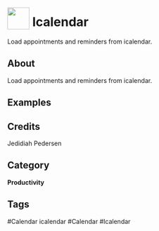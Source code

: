 # <img src="https://raw.githack.com/FortAwesome/Font-Awesome/master/svgs/solid/calendar.svg" card_color="#22A7F0" width="50" height="50" style="vertical-align:bottom"/> Icalendar
Load appointments and reminders from icalendar.

## About
Load appointments and reminders from icalendar.

## Examples

## Credits
Jedidiah Pedersen

## Category
**Productivity**

## Tags
#Calendar icalendar
#Calendar
#Icalendar

